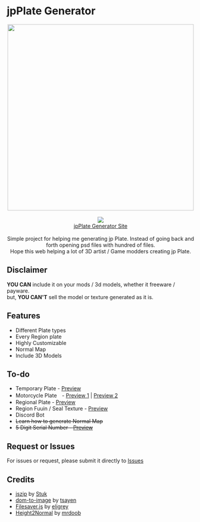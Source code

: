 # jpPlate Generator

<p align="center">
  <img src="https://raw.githubusercontent.com/mbahArip/japanLicensePlate_Generator/master/img/logo.svg?raw=true" width="500">
  <br><br>
  <a href="https://hits.seeyoufarm.com" class="hitsCounter"><img src="https://hits.seeyoufarm.com/api/count/incr/badge.svg?url=https%3A%2F%2Fmbaharip.github.io%2FjapanLicensePlate_Generator%2F&count_bg=%238B5CF6&title_bg=%23202327&icon=github.svg&icon_color=%23F7F9FA&title=Visit&edge_flat=false"/></a><br>
  <a href="https://mbaharip.github.io/japanLicensePlate_Generator/">jpPlate Generator Site</a>
  <br><br>
  Simple project for helping me generating jp Plate.  
  Instead of going back and forth opening psd files with hundred of files.
  <br>
  Hope this web helping a lot of 3D artist / Game modders creating jp Plate.  
</p>

## Disclaimer

**YOU CAN** include it on your mods / 3d models, whether it freeware / payware.  
but, **YOU CAN'T** sell the model or texture generated as it is.

## Features

- Different Plate types
- Every Region plate
- Highly Customizable
- Normal Map
- Include 3D Models

## To-do

- Temporary Plate - [Preview](http://www.licenseplatemania.com/fotos/japan/japan102.jpg)
- Motorcycle Plate　- [Preview 1](http://www.licenseplatemania.com/fotos/japan/japan16.jpg) | [Preview 2](http://www.licenseplatemania.com/fotos/japan/japan18.jpg)
- Regional Plate - [Preview](https://contents.trafficnews.jp/image/000/036/103/large_200511_gotochi_01.jpg)
- Region Fuuin / Seal Texture - [Preview](https://clutch-s.jp/wp-content/uploads/2016/09/113033299_624.v1466154808.jpg)
- Discord Bot
- ~~Learn how to generate Normal Map~~
- ~~5 Digit Serial Number - [Preview](https://cdn.snsimg.carview.co.jp/minkara/userstorage/000/015/692/175/81efb1fe1a.jpg)~~

## Request or Issues

For issues or request, please submit it directly to [Issues](https://github.com/mbahArip/japanLicensePlate_Generator/issues)

## Credits

- [jszip](https://github.com/Stuk/jszip) by [Stuk](https://github.com/Stuk)
- [dom-to-image](https://github.com/tsayen/dom-to-image) by [tsayen](https://github.com/tsayen)
- [Filesaver.js](https://github.com/eligrey/FileSaver.js/) by [eligrey](https://github.com/eligrey)
- [Height2Normal](https://mrdoob.com/lab/javascript/height2normal/) by [mrdoob](https://github.com/mrdoob)
